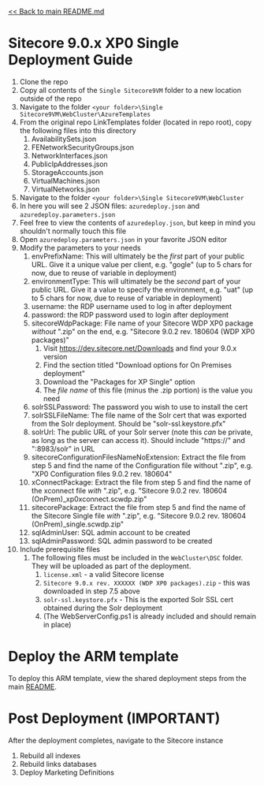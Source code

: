 [<< Back to main README.md](../../../README.md)

# Sitecore 9.0.x XP0 Single Deployment Guide

1. Clone the repo
2. Copy all contents of the `Single Sitecore9VM` folder to a new location outside of the repo
3. Navigate to the folder `<your folder>\Single Sitecore9VM\WebCluster\AzureTemplates`
4. From the original repo LinkTemplates folder (located in repo root), copy the following files into this directory
   1. AvailabilitySets.json
   2. FENetworkSecurityGroups.json
   3. NetworkInterfaces.json
   4. PublicIpAddresses.json
   5. StorageAccounts.json
   6. VirtualMachines.json
   7. VirtualNetworks.json
5. Navigate to the folder `<your folder>\Single Sitecore9VM\WebCluster`
4. In here you will see 2 JSON files: `azuredeploy.json` and `azuredeploy.parameters.json`
5. Feel free to view the contents of `azuredeploy.json`, but keep in mind you shouldn't normally touch this file
6. Open `azuredeploy.parameters.json` in your favorite JSON editor
7. Modify the parameters to your needs
   1. envPrefixName: This will ultimately be the _first_ part of your public URL. Give it a unique value per client, e.g. "gogle" (up to 5 chars for now, due to reuse of variable in deployment)
   2. environmentType: This will ultimately be the _second_ part of your public URL. Give it a value to specify the environment, e.g. "uat" (up to 5 chars for now, due to reuse of variable in deployment)
   3. username: the RDP username used to log in after deployment
   4. password: the RDP password used to login after deployment
   5. sitecoreWdpPackage: File name of your Sitecore WDP XP0 package _without_ ".zip" on the end, e.g. "Sitecore 9.0.2 rev. 180604 (WDP XP0 packages)"
      1. Visit https://dev.sitecore.net/Downloads and find your 9.0.x version
	  2. Find the section titled "Download options for On Premises deployment"
	  3. Download the "Packages for XP Single" option
	  4. The _file name_ of this file (minus the .zip portion) is the value you need
   6. solrSSLPassword: The password you wish to use to install the cert
   7. solrSSLFileName: The file name of the Solr cert that was exported from the Solr deployment. Should be "solr-ssl.keystore.pfx"
   8. solrUrl: The public URL of your Solr server (note this _can_ be private, as long as the server can access it). Should include "https://" and ":8983/solr" in URL
   9. sitecoreConfigurationFilesNameNoExtension: Extract the file from step 5 and find the name of the Configuration file without ".zip", e.g. "XP0 Configuration files 9.0.2 rev. 180604"
   10. xConnectPackage: Extract the file from step 5 and find the name of the xconnect file _with_ ".zip", e.g. "Sitecore 9.0.2 rev. 180604 (OnPrem)_xp0xconnect.scwdp.zip"
   11. sitecorePackage: Extract the file from step 5 and find the name of the Sitecore Single file _with_ ".zip", e.g. "Sitecore 9.0.2 rev. 180604 (OnPrem)_single.scwdp.zip"
   12. sqlAdminUser: SQL admin account to be created
   13. sqlAdminPassword: SQL admin password to be created
8. Include prerequisite files
   1. The following files must be included in the `WebCluster\DSC` folder. They will be uploaded as part of the deployment.
      1. `license.xml` - a valid Sitecore license
	  2. `Sitecore 9.0.x rev. XXXXXX (WDP XP0 packages).zip` - this was downloaded in step 7.5 above
	  3. `solr-ssl.keystore.pfx` - This is the exported Solr SSL cert obtained during the Solr deployment
	  4. (The WebServerConfig.ps1 is already included and should remain in place)
   
# Deploy the ARM template

To deploy this ARM template, view the shared deployment steps from the main [README](../../../README.md#Deploy-ARM-Template).

# Post Deployment (IMPORTANT)

After the deployment completes, navigate to the Sitecore instance
1. Rebuild all indexes
2. Rebuild links databases
3. Deploy Marketing Definitions